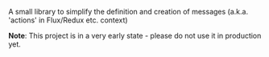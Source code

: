 A small library to simplify the definition and creation of messages (a.k.a. 'actions' in Flux/Redux etc. context)

**Note**: This project is in a very early state - please do not use it in production yet.
